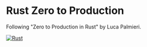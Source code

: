 # Rust Zero to Production

Following "Zero to Production in Rust" by Luca Palmieri.

[![Rust](https://github.com/rrhodes/zero2prod/actions/workflows/general.yml/badge.svg?branch=master)](https://github.com/rrhodes/zero2prod/actions/workflows/general.yml)
